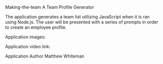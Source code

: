 Making-the-team
A Team Profile Generator

The application generates a team list utilizing JavaScript when it is ran using Node.js. The user will be presented with a series of prompts in order to create an employee profile.

Application images:

Application video link:

Application Author Matthew Whiteman
